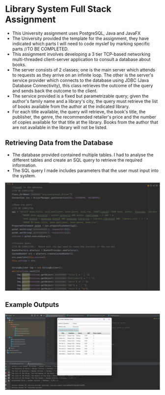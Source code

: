 # Library System Full Stack Assignment
- This University assignment uses PostgreSQL, Java and JavaFX
- The University provided the template for the assignment, they have indicated which parts I will need to code myslef by marking specific parts //TO BE COMPLETED.
- This assignment involves developing a 3 tier TCP-based networking multi-threaded client-server application to consult a database about books.
- The server consists of 2 classes; one is the main server which attends to requests as they arrive on an infinite loop. The other is the server's service provider which connects to the database using JDBC (Java Database Connectivity), this class retrieves the outcome of the query and sends back the outcome to the client.
- The service provided is a fixed but parametrizable query; given the author's family name and a library's city, the query must retrieve the list of books available from the author at the indicated library.
- For each title available, the query will retrieve, the book's title, the publisher, the genre, the recommended retailer's price and the number of copies available for that title at the library. Books from the author that are not available in the library will not be listed.

## Retrieving Data from the Database
- The database provided contained multiple tables. I had to analyse the different tables and create an SQL query to retrieve the required information.
- The SQL query I made includes parameters that the user must input into the system.

![SQL code](https://github.com/ElairaP/Library-system-assignment/blob/main/A4%20sql%20screenshot.png)

## Example Outputs
![Example output](https://github.com/ElairaP/Library-system-assignment/blob/main/A4%20example%20output%201.png)
